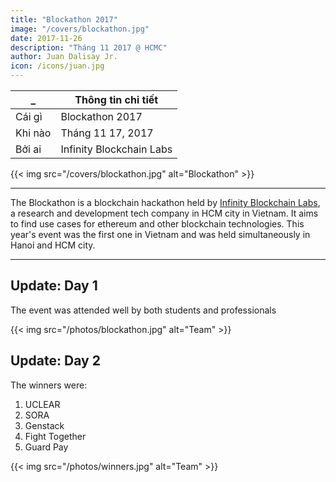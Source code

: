 ```yaml
---
title: "Blockathon 2017"
image: "/covers/blockathon.jpg"
date: 2017-11-26
description: "Tháng 11 2017 @ HCMC"
author: Juan Dalisay Jr.
icon: /icons/juan.jpg
---
```



_ | Thông tin chi tiết
--- | ---
Cái gì | Blockathon 2017
Khi nào | Tháng 11 17, 2017
Bởi ai | Infinity Blockchain Labs

{{< img src="/covers/blockathon.jpg" alt="Blockathon" >}}

---


The Blockathon is a blockchain hackathon held by [Infinity Blockchain Labs](http://blockchainlabs.asia), a research and development tech company in HCM city in Vietnam. It aims to find use cases for ethereum and other blockchain technologies. This year's event was the first one in Vietnam and was held simultaneously in Hanoi and HCM city. 


---


## Update: Day 1

The event was attended well by both students and professionals

{{< img src="/photos/blockathon.jpg" alt="Team" >}} 


## Update: Day 2

The winners were:

1. UCLEAR
2. SORA
3. Genstack
4. Fight Together
5. Guard Pay 

{{< img src="/photos/winners.jpg" alt="Team" >}} 
